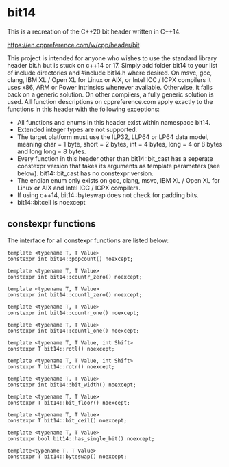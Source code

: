 # bit14

This is a recreation of the C++20 bit header written in C++14.

https://en.cppreference.com/w/cpp/header/bit

This project is intended for anyone who wishes to use the standard library header bit.h but is stuck on c++14 or 17.
Simply add folder bit14 to your list of include directories and #include bit14.h where desired.
On msvc, gcc, clang, IBM XL / Open XL for Linux or AIX, or Intel ICC / ICPX compilers it uses x86, ARM or Power intrinsics whenever available.
Otherwise, it falls back on a generic solution. On other compilers, a fully generic solution is used.
All function descriptions on cppreference.com apply exactly to the functions in this header with the following exceptions:

* All functions and enums in this header exist within namespace bit14.
* Extended integer types are not supported.
* The target platform must use the ILP32, LLP64 or LP64 data model,
  meaning char = 1 byte, short = 2 bytes, int = 4 bytes,
  long = 4 or 8 bytes and long long = 8 bytes.
* Every function in this header other than bit14::bit_cast has a
  seperate constexpr version that takes its arguments as template
  parameters (see below). bit14::bit_cast has no constexpr version.
* The endian enum only exists on gcc, clang, msvc, IBM XL / Open XL
  for Linux or AIX and Intel ICC / ICPX compilers.
* If using c++14, bit14::byteswap does not check for padding bits.
* bit14::bitceil is noexcept

## constexpr functions

The interface for all constexpr functions are listed below:

    template <typename T, T Value>
    constexpr int bit14::popcount() noexcept;
    
    template <typename T, T Value>
    constexpr int bit14::countr_zero() noexcept;

    template <typename T, T Value>
    constexpr int bit14::countl_zero() noexcept;

    template <typename T, T Value>
    constexpr int bit14::countr_one() noexcept;

    template <typename T, T Value>
    constexpr int bit14::countl_one() noexcept;

    template <typename T, T Value, int Shift>
    constexpr T bit14::rotl() noexcept;

    template <typename T, T Value, int Shift>
    constexpr T bit14::rotr() noexcept;

    template <typename T, T Value>
    constexpr int bit14::bit_width() noexcept;

    template <typename T, T Value>
    constexpr T bit14::bit_floor() noexcept;

    template <typename T, T Value>
    constexpr T bit14::bit_ceil() noexcept;

    template <typename T, T Value>
    constexpr bool bit14::has_single_bit() noexcept;

    template<typename T, T Value>
    constexpr T bit14::byteswap() noexcept;
